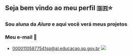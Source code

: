 ## **Seja bem vindo ao meu perfil** 🇧🇷⭐

### Sou aluna da _Alura_ e aqui você verá meus projetos 

### Meu e-mail 📧
- 00001105877541sp@al.educacao.sp.gov.br
   ![](https://media1.tenor.com/m/EEsGwHVPdFgAAAAC/dog-smirk-dog.gif)

<!--
**mariafernanda2MY/mariafernanda2MY** is a ✨ _special_ ✨ repository because its `README.md` (this file) appears on your GitHub profile.

Here are some ideas to get you started:

- 🔭 I’m currently working on ...
- 🌱 I’m currently learning ...
- 👯 I’m looking to collaborate on ...
- 🤔 I’m looking for help with ...
- 💬 Ask me about ...
- 📫 How to reach me: ...
- 😄 Pronouns: ...
- ⚡ Fun fact: ...
-->
